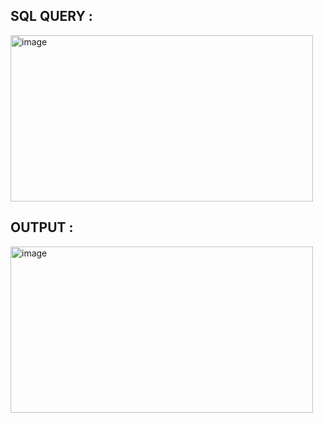 ## SQL QUERY :
<img width="484" height="266" alt="image" src="https://github.com/user-attachments/assets/b5e64067-f9e2-4822-aec3-50acb7527a42" />

## OUTPUT : 
<img width="484" height="266" alt="image" src="https://github.com/user-attachments/assets/c73bc889-44b4-4296-b1d8-5c868ceda0f5" />


